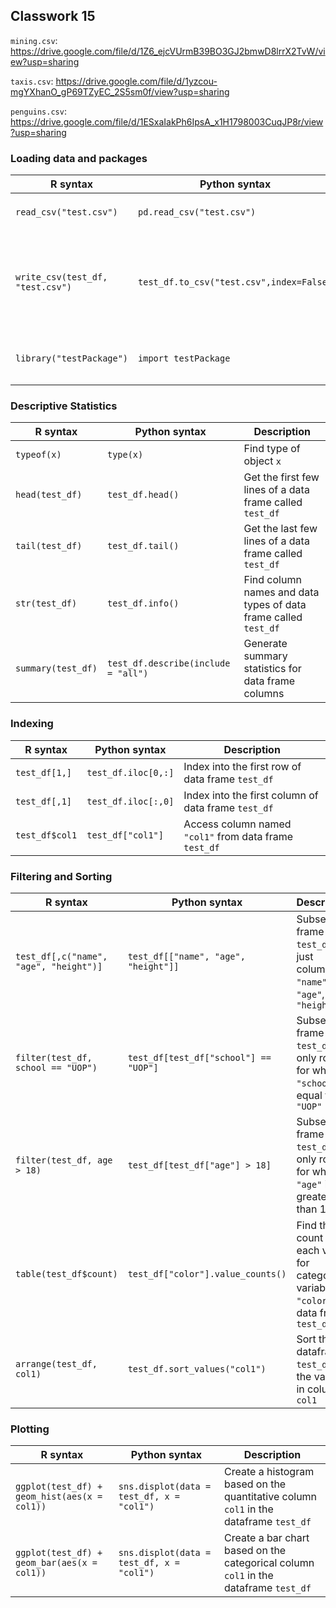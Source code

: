 ## Classwork 15

`mining.csv`: https://drive.google.com/file/d/1Z6_ejcVUrmB39BO3GJ2bmwD8lrrX2TvW/view?usp=sharing

`taxis.csv`: https://drive.google.com/file/d/1yzcou-mgYXhanO_gP69TZyEC_2S5sm0f/view?usp=sharing

`penguins.csv`: https://drive.google.com/file/d/1ESxaIakPh6IpsA_x1H1798003CuqJP8r/view?usp=sharing 

 ### Loading data and packages

R syntax | Python syntax | Description
-- | -- | --
`read_csv("test.csv")`| `pd.read_csv("test.csv")`| read csv called `test.csv`
`write_csv(test_df, "test.csv")` | `test_df.to_csv("test.csv",index=False)`| Write data frame `test_df` to file called `test.csv` (without index column)
 `library("testPackage")` | `import testPackage` | Load a package called `testPackage`

 ### Descriptive Statistics
 
 R syntax | Python syntax | Description
-- | -- | --
`typeof(x)` | `type(x)` | Find type of object `x`
 `head(test_df)` | `test_df.head()`| Get the first few lines of a data frame called `test_df`
 `tail(test_df)`| `test_df.tail()`| Get the last few lines of a data frame called `test_df`
 `str(test_df)` | `test_df.info()`| Find column names and data types of data frame called `test_df`
 `summary(test_df)` | `test_df.describe(include = "all")` | Generate summary statistics for data frame columns



 ### Indexing

R syntax | Python syntax | Description
-- | -- | --
`test_df[1,]` | `test_df.iloc[0,:]`| Index into the first row of data frame `test_df`
`test_df[,1]` | `test_df.iloc[:,0]`| Index into the first column of data frame `test_df`
 `test_df$col1` | `test_df["col1"]` | Access column named `"col1"` from data frame `test_df`
 

 ### Filtering and Sorting

R syntax | Python syntax | Description
-- | -- | --
 `test_df[,c("name", "age", "height")]` | `test_df[["name", "age", "height"]]` | Subset data frame `test_df` to just columns  `"name"`, `"age"`, and `"height"` 
 `filter(test_df, school == "UOP")`| `test_df[test_df["school"] == "UOP"]` | Subset data frame `test_df` to only rows for which `"school"` is equal to `"UOP"`
 `filter(test_df, age > 18)` | `test_df[test_df["age"] > 18]` | Subset data frame `test_df` to only rows for which `"age"` is greater than 18
  `table(test_df$count)`| `test_df["color"].value_counts()` | Find the count of each value for categorical variable `"color"` in data frame `test_df`
   `arrange(test_df, col1)` | `test_df.sort_values("col1")` | Sort the dataframe `test_df` by the values in column `col1`

### Plotting

R syntax | Python syntax | Description
-- | -- | --
`ggplot(test_df) + geom_hist(aes(x = col1))` | `sns.displot(data = test_df, x = "col1")` | Create a histogram based on the quantitative column `col1` in the dataframe `test_df` 
`ggplot(test_df) + geom_bar(aes(x = col1))` | `sns.displot(data = test_df, x = "col1")` | Create a bar chart based on the categorical column `col1` in the dataframe `test_df` 
  
